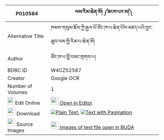 |P010584|ལམ་རིམ་ཆེན་མོ། ༼ཟངས་པར་མ།༽ 
| --- | --- 
|Alternative Title |ཁམས་གསུམ་ཆོས་ཀྱི་རྒྱལ་པོ་ཙོང་ཁ་པ་ཆེན་པོས་མཛད་པའི་བྱང་ཆུབ་ལམ་གྱི་རིམ་པ་ཆེན་མོ།
|Author| ཙོང་ཁ་པ་བློ་བཟང་གྲགས་པ།
|BDRC ID | W4CZ52587
|Creator | Google OCR
|Number of Volumes| 1
|<img width="25" src="https://img.icons8.com/color/25/000000/edit-property.png">Edit Online| [<img width="25" src="https://avatars.githubusercontent.com/u/45091458?s=200&v=4"> Open in Editor](http://editor.openpecha.org/P010584)
|<img width="25" src="https://img.icons8.com/fluent/48/000000/download-2.png"/>  Download | [![](https://img.icons8.com/color/20/000000/txt.png)Plain Text](https://github.com/Openpecha/P010584/releases/download/v1/lamrim_chen_mo_zang_parma_plain_P010584.zip), [![](https://img.icons8.com/color/20/000000/txt.png)Text with Pagination](https://github.com/Openpecha/P010584/releases/download/v1/lamrim_chen_mo_zang_parma_pages_P010584.zip)
|<img width="25" src="https://img.icons8.com/plasticine/100/000000/pictures-folder.png"/>  Source Images | [<img width="25" src="https://library.bdrc.io/icons/BUDA-small.svg"> Images of text file open in BUDA](https://library.bdrc.io/show/bdr:W4CZ52587)